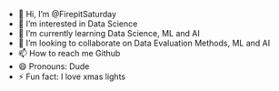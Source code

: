 - 👋 Hi, I’m @FirepitSaturday
- 👀 I’m interested in Data Science
- 🌱 I’m currently learning Data Science, ML and AI
- 💞️ I’m looking to collaborate on Data Evaluation Methods, ML and AI
- 📫 How to reach me Github
- 😄 Pronouns: Dude
- ⚡ Fun fact: I love xmas lights

<!---
FirepitSaturday/FirepitSaturday is a ✨ special ✨ repository because its `README.md` (this file) appears on your GitHub profile.
You can click the Preview link to take a look at your changes.
--->

